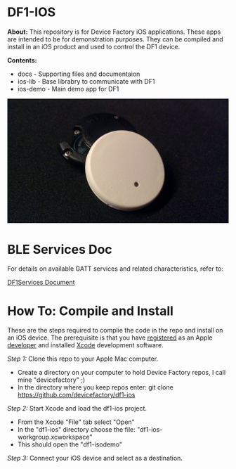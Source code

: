 DF1-IOS
=======

**About:** This repository is for Device Factory iOS applications.  These apps are intended to be for demonstration purposes.  They can be compiled and install in an iOS product and used to control the DF1 device.

**Contents:**
* docs - Supporting files and documentaion
* ios-lib - Base librabry to communicate with DF1
* ios-demo - Main demo app for DF1

![DF1 black and white](docs/pics/df1_shot1.jpg)


BLE Services Doc
================

For details on available GATT services and related characteristics, refer to:

[DF1Services Document](docs/DF1Services.md)

How To: Compile and Install
===========================

These are the steps required to complie the code in the repo and install on an iOS device.  The prerequisite is that you have [registered](https://developer.apple.com/register) as an Apple [developer](https://developer.apple.com) and installed [Xcode](https://developer.apple.com/xcode) development software.

*Step 1:* Clone this repo to your Apple Mac computer.
* Create a directory on your computer to hold Device Factory repos, I call mine "devicefactory" ;)
* In the directory where you keep repos enter: git clone https://github.com/devicefactory/df1-ios

*Step 2:* Start Xcode and load the df1-ios project.
* From the Xcode "File" tab select "Open"
* In the "df1-ios" directory choose the file: "df1-ios-workgroup.xcworkspace"
* This should open the "df1-isodemo"

*Step 3:* Connect your iOS device and select as a destination.


